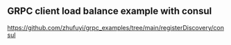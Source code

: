 ## GRPC client load balance example with consul

https://github.com/zhufuyi/grpc_examples/tree/main/registerDiscovery/consul
